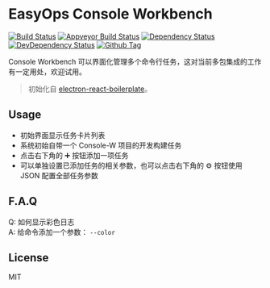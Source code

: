 # EasyOps Console Workbench

[![Build Status][travis-image]][travis-url]
[![Appveyor Build Status][appveyor-image]][appveyor-url]
[![Dependency Status][david_img]][david_site]
[![DevDependency Status][david_img_dev]][david_site_dev]
[![Github Tag][github-tag-image]][github-tag-url]

Console Workbench 可以界面化管理多个命令行任务，这对当前多包集成的工作有一定用处，欢迎试用。

> 初始化自 [electron-react-boilerplate](https://github.com/electron-react-boilerplate/electron-react-boilerplate)。

## Usage

- 初始界面显示任务卡片列表
- 系统初始自带一个 Console-W 项目的开发构建任务
- 点击右下角的 ➕ 按钮添加一项任务
- 可以单独设置已添加任务的相关参数，也可以点击右下角的 ⚙ 按钮使用 JSON 配置全部任务参数

## F.A.Q

Q: 如何显示彩色日志<br>
A: 给命令添加一个参数： `--color`

## License

MIT

[npm-image]: https://img.shields.io/npm/v/console-workbench.svg?style=flat-square
[github-tag-image]: https://img.shields.io/github/tag/easyops-cn/console-workbench.svg
[github-tag-url]: https://github.com/easyops-cn/console-workbench/releases/latest
[travis-image]: https://travis-ci.org/easyops-cn/console-workbench.svg?branch=master
[travis-url]: https://travis-ci.org/easyops-cn/console-workbench
[appveyor-image]: https://ci.appveyor.com/api/projects/status/github/easyops-cn/console-workbench?svg=true
[appveyor-url]: https://ci.appveyor.com/project/easyops-cn/console-workbench/branch/master
[david_img]: https://img.shields.io/david/easyops-cn/console-workbench.svg
[david_site]: https://david-dm.org/easyops-cn/console-workbench
[david_img_dev]: https://david-dm.org/easyops-cn/console-workbench/dev-status.svg
[david_site_dev]: https://david-dm.org/easyops-cn/console-workbench?type=dev
